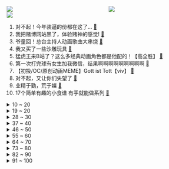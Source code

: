<div >
	<a style="float:left;width:55%;" href = "https://github.com/anuraghazra/github-readme-stats">
	 <img src = "https://github-readme-stats.vercel.app/api?username=iuuuuuaena&theme=buefy&show_icons=true"/>
	</a>
	<a  style="float:right;width:45%" href = "https://github.com/anuraghazra/github-readme-stats">
	 <img  src="https://github-readme-stats.vercel.app/api/top-langs/?username=anuraghazra&layout=compact"/>
	</a>
	</div>

[![](https://img.shields.io/badge/jxd-@jxdgogogo.xyz-yellowgreen.svg)](https://www.jxdgogogo.xyz)<br>
1. 对不起！今年装逼的份都在这了... [:link:](//www.bilibili.com/video/BV17b4y1m79y) <br>
2. 我把赌博网站黑了，体验赌神的感觉! [:link:](//www.bilibili.com/video/BV1TP4y1p7oQ) <br>
3. 爷童回！总台主持人动画歌曲大串烧 [:link:](//www.bilibili.com/video/BV1TQ4y117VV) <br>
4. 我又买了一些沙雕玩具 [:link:](//www.bilibili.com/video/BV1wf4y1G71M) <br>
5. 猛虎王来B站了？这么多经典动画角色都是他配的！【高全胜】 [:link:](//www.bilibili.com/video/BV1oQ4y1Y7VD) <br>
6. 第一次打完球有女生加我微信，结果啊啊啊啊啊啊啊啊啊 [:link:](//www.bilibili.com/video/BV15M4y1V7y5) <br>
7. 【初投/OC/原创动画MEME】Gott ist Tott【viv】 [:link:](//www.bilibili.com/video/BV1KU4y1E733) <br>
8. 对不起，又让你们失望了 [:link:](//www.bilibili.com/video/BV1Zh411i7wn) <br>
9. 业精于勤，荒于嬉 [:link:](//www.bilibili.com/video/BV17b4y1S79V) <br>
10. 17个简单有趣的小食谱 有手就能做系列 [:link:](//www.bilibili.com/video/BV19o4y1U71q) <br>
<details>
<summary>10 ~ 20</summary>

11. 对不起！我通关了？！！ [:link:](//www.bilibili.com/video/BV1Ng411L7fT) <br>
12. 三界四洲不可救【龙崎黑神话解析03】 [:link:](//www.bilibili.com/video/BV18U4y1j765) <br>
13. 【猫鼠电音】STAY [:link:](//www.bilibili.com/video/BV1Tf4y1G78y) <br>
14. 我在排位里面打出了十万经济 [:link:](//www.bilibili.com/video/BV1S44y1k76x) <br>
15. 对不起，这次我很强！ [:link:](//www.bilibili.com/video/BV1vb4y1S7do) <br>
16. 央美作业----立体书甄嬛传 [:link:](//www.bilibili.com/video/BV19q4y1M7YB) <br>
17. 杨洋+迪丽热巴，为什么我不敢安利《你是我的荣耀》？ [:link:](//www.bilibili.com/video/BV1xU4y1E7bv) <br>
18. 中元节潮汕文化短片《番客》：希望每一个亡灵都有人纪念，每一个人终能落叶归根 [:link:](//www.bilibili.com/video/BV1jP4y1p7Av) <br>
19. 《黑神话：悟空》12分钟UE5实机测试集锦 [:link:](//www.bilibili.com/video/BV1y64y1q757) <br>
</details>
<details>
<summary>19 ~ 20</summary>

20. 对不起，我通棺了..... [:link:](//www.bilibili.com/video/BV1hv411N7G7) <br>
21. 一指头戳下去，我人傻了！ [:link:](//www.bilibili.com/video/BV1Kv411N7NW) <br>
22. 小提琴炸街！全程高能演奏《加勒比海盗》 [:link:](//www.bilibili.com/video/BV13P4y1p7jf) <br>
23. 【谭维维X《易燃易爆炸》】桀骜魔王开嗓，带你燃起战火！ [:link:](//www.bilibili.com/video/BV16g411j7zj) <br>
24. 用钢筋做了一对邦邦的铁拳 [:link:](//www.bilibili.com/video/BV1wP4y1p7mj) <br>
25. 我做的免费游戏准备上架steam啦！ [:link:](//www.bilibili.com/video/BV1Qf4y1n7w5) <br>
26. 对不起，我超常发挥了 [:link:](//www.bilibili.com/video/BV1KU4y1E7eR) <br>
27. 酒窖？超级无敌持续战斗状态！ [:link:](//www.bilibili.com/video/BV1WP4y1p7Qb) <br>
28. 《 教 妇 》：刘！大！鹅！买！瓜！ [:link:](//www.bilibili.com/video/BV1vM4y1L7JH) <br>
</details>
<details>
<summary>28 ~ 30</summary>

29. 虽然看不懂！但是我大受震撼！ [:link:](//www.bilibili.com/video/BV1464y1e7XB) <br>
30. 手绘299张！在纸上混剪 [:link:](//www.bilibili.com/video/BV1fo4y1U7XA) <br>
31. 对不起，我开加速挂了 [:link:](//www.bilibili.com/video/BV1Gy4y1G7PD) <br>
32. 黑人兄弟 基和皮尔 [Key and Peele] 第一季 高清 全集 中英字幕 [:link:](//www.bilibili.com/video/BV1Lg411L7vP) <br>
33. 【罗翔】张三导演包养干女儿，算卖淫嫖娼吗？ [:link:](//www.bilibili.com/video/BV1e64y1e7xF) <br>
34. 《反方向的钟》你 为什么不爱我 [:link:](//www.bilibili.com/video/BV1B64y1q7Cw) <br>
35. 这些图片承载了我对这个世界所有的回忆 [:link:](//www.bilibili.com/video/BV1rf4y137jo) <br>
36. 对不起，我毫无进步 [:link:](//www.bilibili.com/video/BV1SQ4y1y7h4) <br>
37. 当蠹虫的「穿墙能力」到了玩家手里！ [:link:](//www.bilibili.com/video/BV1Sq4y1M7MY) <br>
</details>
<details>
<summary>37 ~ 40</summary>

38. 绑 架 代 替 购 买 [:link:](//www.bilibili.com/video/BV1BQ4y1Y7Go) <br>
39. 菩萨闭目，佛陀断首？黑神话深度考究—黄眉：你说佛死了之后，都去哪儿了呢？ [:link:](//www.bilibili.com/video/BV1Uf4y1P7hM) <br>
40. 芜湖大司马等人被芜湖市领导班子接见 [:link:](//www.bilibili.com/video/BV16g41157Ds) <br>
41. 《我叫玛丽苏》 [:link:](//www.bilibili.com/video/BV1vg41157eW) <br>
42. 对不起，我 赢 了！！！ [:link:](//www.bilibili.com/video/BV1jQ4y117GF) <br>
43. 高位截瘫用嘴玩LOL卢锡安 高燃五杀升为卢仙！ [:link:](//www.bilibili.com/video/BV1tP4y1p72V) <br>
44. 当我把中国车开到非洲埃塞俄！当地人的反应，让我始料未及 [:link:](//www.bilibili.com/video/BV1fA411w7hB) <br>
45. 设 计 鬼 才 [:link:](//www.bilibili.com/video/BV19f4y1P7FL) <br>
46. “天理怎么还没打死你们俩？” [:link:](//www.bilibili.com/video/BV1p64y1q79t) <br>
</details>
<details>
<summary>46 ~ 50</summary>

47. 【一猩期#3】我竟然去到了领事馆总领事家里吃饭！ [:link:](//www.bilibili.com/video/BV1y44y1k7bf) <br>
48. 泰拉瑞亚 萌新生存 2 [:link:](//www.bilibili.com/video/BV1bQ4y1h7hV) <br>
49. 当你写了个BUG，可惜是究极烂活！ [:link:](//www.bilibili.com/video/BV1AM4y1V7eD) <br>
50. 1920-2020 百年变迁，我眼中的中国女性真实之美。 [:link:](//www.bilibili.com/video/BV1Uf4y137yN) <br>
51. 极致社死！考完试后村里架起横幅，全村看我走红毯..【翼刀奇闻录】 [:link:](//www.bilibili.com/video/BV1qP4y1s7Ef) <br>
52. 【史图馆】中国历代疆域变化 第十二版4K [:link:](//www.bilibili.com/video/BV1wP4y1p7Vp) <br>
53. 丝滑换装！九位主持人现代装到古装一秒切换 [:link:](//www.bilibili.com/video/BV1Lg411L7Sq) <br>
54. 当闪电苦力怕每过20秒就会想跟你亲亲！ [:link:](//www.bilibili.com/video/BV1Mq4y1u7gL) <br>
55. 对不起，我才是全场唯一！激燃冲关！【我解说我自己系列】 [:link:](//www.bilibili.com/video/BV1s3411B76P) <br>
</details>
<details>
<summary>55 ~ 60</summary>

56. 当我们之中潜藏了个「阴险的小偷」！？ [:link:](//www.bilibili.com/video/BV15M4y1V7c8) <br>
57. 答应我，出门别遇到洒水车！ [:link:](//www.bilibili.com/video/BV1r64y1e7yZ) <br>
58. 【方舟动画】185mmHg的光谱行动 [:link:](//www.bilibili.com/video/BV1mv411N7LN) <br>
59. 芜湖大司马被芜湖市委书记、市长接见！共进早餐！ [:link:](//www.bilibili.com/video/BV1k44y1k7vD) <br>
60. 英文版的《水星记》也能唱出那撕心裂肺的情真意切 [:link:](//www.bilibili.com/video/BV1ao4y1U7v3) <br>
61. 试吃我国兵哥哥同款军粮，一份猪肉肘子3斤重！ [:link:](//www.bilibili.com/video/BV1Jv411A7nb) <br>
62. 人 类 高 质 量 方 块 [:link:](//www.bilibili.com/video/BV1GM4y1V7NQ) <br>
63. 极度舒适！这个矿车是吃了德芙吗？（真的有这么丝滑吗？） [:link:](//www.bilibili.com/video/BV1xy4y157zU) <br>
64. 【原神】看好了！ 蒙德滑梯是这样玩的！ [:link:](//www.bilibili.com/video/BV1Ug41157hh) <br>
</details>
<details>
<summary>64 ~ 70</summary>

65. 最残忍的黑社会-孙小果（扫黑风暴孙兴原型） [:link:](//www.bilibili.com/video/BV1m44y1y7Wn) <br>
66. 拉长耳朵 头发 舌头 鼻子🎵 [:link:](//www.bilibili.com/video/BV1RL4y1a7bX) <br>
67. 1分钟让老板退钱！ [:link:](//www.bilibili.com/video/BV1664y1e7ir) <br>
68. 厨师长教你：“清蒸鲈鱼”，鲜嫩美味，内附蒸鱼酱油专业调制方法 [:link:](//www.bilibili.com/video/BV1QU4y1j7T4) <br>
69. 【奇蛋物语MAD】蜕变的稚气 [:link:](//www.bilibili.com/video/BV13P4y1s7ti) <br>
70. 可以的话，希望能被更多人知道 [:link:](//www.bilibili.com/video/BV1e3411B7H9) <br>
71. 最骚版⚡你榨干了沉默⚡ [:link:](//www.bilibili.com/video/BV1pM4y1L76p) <br>
72. 你能捏碎原子吗？ [:link:](//www.bilibili.com/video/BV1D3411q7zp) <br>
73. 新番时光机！十年前的观众都在看什么神片？「2011年7月新番导视」 [:link:](//www.bilibili.com/video/BV1sA411A7JD) <br>
</details>
<details>
<summary>73 ~ 80</summary>

74. 不可以！梁非凡掌掴刘醒！TVB巅峰《义海豪情》P2 [:link:](//www.bilibili.com/video/BV1tL411b7yX) <br>
75. 4分钟的短片，我拍了整整5年 [:link:](//www.bilibili.com/video/BV1Aq4y1u7Fh) <br>
76. “梗虽好，但不要贪杯哦” [:link:](//www.bilibili.com/video/BV1gL4y1v7et) <br>
77. 疯狂吐槽日式英语 [:link:](//www.bilibili.com/video/BV1qy4y1V7wx) <br>
78. ⚡我晒干了沉默⚡最骚版本 [:link:](//www.bilibili.com/video/BV1JA411A7sb) <br>
79. 纸嫁衣2竟然有真人版了丨【民国/微恐】七月半 嫁新娘 梁祝故事全剧情 [:link:](//www.bilibili.com/video/BV1nb4y1m7EN) <br>
80. 你们相信这块木头里有御坂美琴吗 [:link:](//www.bilibili.com/video/BV19h411i7rU) <br>
81. 【4K竖屏】蓝 色 战 衣 舞 ！ [:link:](//www.bilibili.com/video/BV18f4y1G76v) <br>
82. 【游戏侦查冰】假弥勒代表了什么？带你看懂《黑神话：悟空》新演示中的小细节 [:link:](//www.bilibili.com/video/BV1ro4y1U7oJ) <br>
</details>
<details>
<summary>82 ~ 90</summary>

83. 无脸羊的复仇历程 [:link:](//www.bilibili.com/video/BV1my4y137Vz) <br>
84. Mini LED 决战 OLED ？华为 2880 分区电视 V75 Super 评测 [:link:](//www.bilibili.com/video/BV1zM4y1V7du) <br>
85. 游戏氪金玩家必看！教你怎么躲避大数据算法杀熟，助你抽卡SSR、爆落神装、宝箱大赚 [:link:](//www.bilibili.com/video/BV17v411N7Ct) <br>
86. 很冤屈！上海73岁退休教师修剪自家树被罚14万 [:link:](//www.bilibili.com/video/BV1Gg411L7LE) <br>
87. 🤳🕺英国高质量男性🤳🕺 90W粉整活 [:link:](//www.bilibili.com/video/BV1oq4y1M7Y7) <br>
88. 知道自己会吓到某些人!？轻一点喷我!谢谢! [:link:](//www.bilibili.com/video/BV1BL4y1e7KQ) <br>
89. 对不起，暑假作业就是浪费时间 [:link:](//www.bilibili.com/video/BV1QL4y1e75b) <br>
90. 自 “油” 美 利 坚 [:link:](//www.bilibili.com/video/BV1q44y1k7xv) <br>
91. 承包你的年度惊喜！《蜘蛛侠：英雄无归》首支预告正式开启漫威多元宇宙，老版蜘蛛侠反派集结登场！ [:link:](//www.bilibili.com/video/BV1S64y1e7Uo) <br>
</details>
<details>
<summary>91 ~ 100</summary>

92. 捐了两万个蛋给贫困地区的学生，希望他们健康成长 [:link:](//www.bilibili.com/video/BV1Sv411N7C7) <br>
93. 发 现 神 秘 猪 瘟 小 镇 ！ [:link:](//www.bilibili.com/video/BV1L44y1C7bD) <br>
94. 低至4元！开学美食！山姆/茶颜悦色同款！宝藏特产合集又来啦！ [:link:](//www.bilibili.com/video/BV1hU4y1j7Ga) <br>
95. 章鱼博士归来！漫威《蜘蛛侠3:英雄无归》首曝预告，奇异博士开启多元宇宙 [:link:](//www.bilibili.com/video/BV1Gf4y1N7p2) <br>
96. 财   辅   自   由 [:link:](//www.bilibili.com/video/BV1qL411b7X6) <br>
97. 猛男色诱，全员能打放大招！看完目瞪口呆，《越狱》第四季5-7 [:link:](//www.bilibili.com/video/BV1XL4y1a7gN) <br>
98. 台上一分钟，台下十年功。 [:link:](//www.bilibili.com/video/BV1AP4y1s7if) <br>
99. 一个晚上，一支笔，一个奇迹，____ [:link:](//www.bilibili.com/video/BV1vL4y1a7MD) <br>
100. 送外卖的禁止上楼！外卖小哥偷偷地笑出了声！ [:link:](//www.bilibili.com/video/BV1W64y1e7UZ) <br>
</details>
